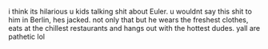 i think its hilarious u kids talking shit about Euler. u wouldnt say this shit to him in Berlin, hes jacked. not only that but he wears the freshest clothes, eats at the chillest restaurants and hangs out with the hottest dudes. yall are pathetic lol
